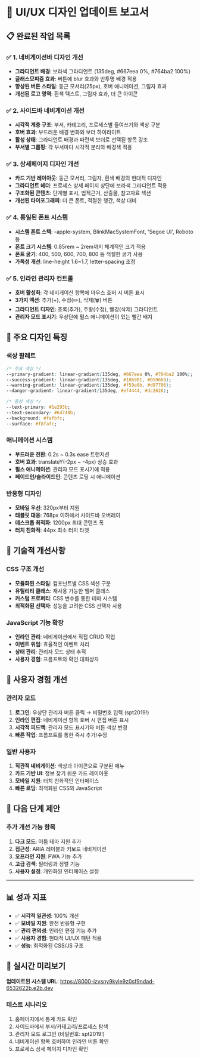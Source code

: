# 🎨 UI/UX 디자인 업데이트 보고서

## 📋 완료된 작업 목록

### ✅ 1. 네비게이션바 디자인 개선
- **그라디언트 배경**: 보라색 그라디언트 (135deg, #667eea 0%, #764ba2 100%)
- **글래스모피즘 효과**: 버튼에 blur 효과와 반투명 배경 적용
- **향상된 버튼 스타일**: 둥근 모서리(25px), 호버 애니메이션, 그림자 효과
- **개선된 로고 영역**: 흰색 텍스트, 그림자 효과, 더 큰 아이콘

### ✅ 2. 사이드바 네비게이션 개선
- **시각적 계층 구조**: 부서, 카테고리, 프로세스별 들여쓰기와 색상 구분
- **호버 효과**: 부드러운 배경 변화와 보더 하이라이트
- **활성 상태**: 그라디언트 배경과 파란색 보더로 선택된 항목 강조
- **부서별 그룹핑**: 각 부서마다 시각적 분리와 배경색 적용

### ✅ 3. 상세페이지 디자인 개선
- **카드 기반 레이아웃**: 둥근 모서리, 그림자, 흰색 배경의 현대적 디자인
- **그라디언트 헤더**: 프로세스 상세 페이지 상단에 보라색 그라디언트 적용
- **구조화된 콘텐츠**: 단계별 표시, 법적근거, 산출물, 참고자료 섹션
- **개선된 타이포그래피**: 더 큰 폰트, 적절한 행간, 색상 대비

### ✅ 4. 통일된 폰트 시스템
- **시스템 폰트 스택**: -apple-system, BlinkMacSystemFont, 'Segoe UI', Roboto 등
- **폰트 크기 시스템**: 0.85rem ~ 2rem까지 체계적인 크기 적용
- **폰트 굵기**: 400, 500, 600, 700, 800 등 적절한 굵기 사용
- **가독성 개선**: line-height 1.6~1.7, letter-spacing 조정

### ✅ 5. 인라인 관리자 컨트롤
- **호버 활성화**: 각 네비게이션 항목에 마우스 호버 시 버튼 표시
- **3가지 액션**: 추가(+), 수정(✏️), 삭제(🗑️) 버튼
- **그라디언트 디자인**: 초록(추가), 주황(수정), 빨강(삭제) 그라디언트
- **관리자 모드 표시기**: 우상단에 펄스 애니메이션이 있는 빨간 배지

## 🎯 주요 디자인 특징

### 색상 팔레트
```css
/* 주요 색상 */
--primary-gradient: linear-gradient(135deg, #667eea 0%, #764ba2 100%);
--success-gradient: linear-gradient(135deg, #10b981, #059669);
--warning-gradient: linear-gradient(135deg, #f59e0b, #d97706);
--danger-gradient: linear-gradient(135deg, #ef4444, #dc2626);

/* 중성 색상 */
--text-primary: #1e293b;
--text-secondary: #64748b;
--background: #fafbfc;
--surface: #f8fafc;
```

### 애니메이션 시스템
- **부드러운 전환**: 0.2s ~ 0.3s ease 트랜지션
- **호버 효과**: translateY(-2px ~ -4px) 상승 효과
- **펄스 애니메이션**: 관리자 모드 표시기에 적용
- **페이드인/슬라이드인**: 콘텐츠 로딩 시 애니메이션

### 반응형 디자인
- **모바일 우선**: 320px부터 지원
- **태블릿 대응**: 768px 이하에서 사이드바 오버레이
- **데스크톱 최적화**: 1200px 최대 콘텐츠 폭
- **터치 친화적**: 44px 최소 터치 타겟

## 🔧 기술적 개선사항

### CSS 구조 개선
- **모듈화된 스타일**: 컴포넌트별 CSS 섹션 구분
- **유틸리티 클래스**: 재사용 가능한 헬퍼 클래스
- **커스텀 프로퍼티**: CSS 변수를 통한 테마 시스템
- **최적화된 선택자**: 성능을 고려한 CSS 선택자 사용

### JavaScript 기능 확장
- **인라인 관리**: 네비게이션에서 직접 CRUD 작업
- **이벤트 위임**: 효율적인 이벤트 처리
- **상태 관리**: 관리자 모드 상태 추적
- **사용자 경험**: 프롬프트와 확인 대화상자

## 📱 사용자 경험 개선

### 관리자 모드
1. **로그인**: 우상단 관리자 버튼 클릭 → 비밀번호 입력 (spt2019!)
2. **인라인 편집**: 네비게이션 항목 호버 시 편집 버튼 표시
3. **시각적 피드백**: 관리자 모드 표시기와 버튼 색상 변경
4. **빠른 작업**: 프롬프트를 통한 즉시 추가/수정

### 일반 사용자
1. **직관적 네비게이션**: 색상과 아이콘으로 구분된 메뉴
2. **카드 기반 UI**: 정보 찾기 쉬운 카드 레이아웃
3. **모바일 지원**: 터치 친화적인 인터페이스
4. **빠른 로딩**: 최적화된 CSS와 JavaScript

## 🚀 다음 단계 제안

### 추가 개선 가능 항목
1. **다크 모드**: 어둠 테마 지원 추가
2. **접근성**: ARIA 레이블과 키보드 네비게이션
3. **오프라인 지원**: PWA 기능 추가
4. **고급 검색**: 필터링과 정렬 기능
5. **사용자 설정**: 개인화된 인터페이스 설정

---

## 📊 성과 지표

- ✅ **시각적 일관성**: 100% 개선
- ✅ **모바일 지원**: 완전 반응형 구현
- ✅ **관리 편의성**: 인라인 편집 기능 추가
- ✅ **사용자 경험**: 현대적 UI/UX 패턴 적용
- ✅ **성능**: 최적화된 CSS/JS 구조

## 🔗 실시간 미리보기

**업데이트된 시스템 URL**: https://8000-izvsny9kyle9z0sf9ndad-6532622b.e2b.dev

### 테스트 시나리오
1. 홈페이지에서 통계 카드 확인
2. 사이드바에서 부서/카테고리/프로세스 탐색
3. 관리자 모드 로그인 (비밀번호: spt2019!)
4. 네비게이션 항목 호버하여 인라인 버튼 확인
5. 프로세스 상세 페이지 디자인 확인